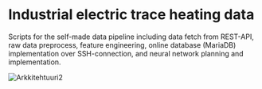 # Industrial electric trace heating data
Scripts for the self-made data pipeline including data fetch from REST-API, raw data preprocess, feature engineering, online database (MariaDB) implementation over SSH-connection, and neural network planning and implementation.

![Arkkitehtuuri2](https://user-images.githubusercontent.com/91312571/184708469-b946e73d-1c12-45f8-8081-9739ad49f953.jpg)
